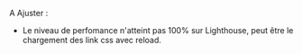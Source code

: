 A Ajuster :

- Le niveau de perfomance n'atteint pas 100% sur Lighthouse, peut être le chargement des link css avec reload.

